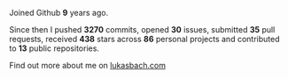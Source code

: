 Joined Github **9** years ago.

Since then I pushed **3270** commits, opened **30** issues, submitted **35** pull requests, received **438** stars across **86** personal projects and contributed to **13** public repositories.

Find out more about me on [lukasbach.com](https://lukasbach.com)
